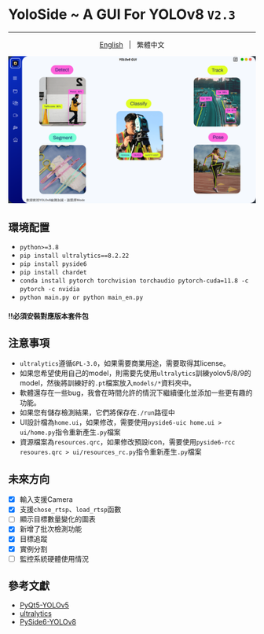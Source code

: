 # YoloSide ~ A GUI For YOLOv8 `V2.3`
---
<p align="center"> 
  <a href="https://github.com/SuPoTing/YOLOv8-GUI-PySide6/blob/main/README.md"> English</a> &nbsp; | &nbsp; 繁體中文</a>
 </p>

![](preview_ui.png)

## 環境配置
- `python>=3.8`
- `pip install ultralytics==8.2.22`
- `pip install pyside6`
- `pip install chardet`
- `conda install pytorch torchvision torchaudio pytorch-cuda=11.8 -c pytorch -c nvidia`
- `python main.py or python main_en.py`

#### !!必須安裝對應版本套件包

## 注意事項
- `ultralytics`遵循`GPL-3.0`，如果需要商業用途，需要取得其license。
- 如果您希望使用自己的model，則需要先使用`ultralytics`訓練yolov5/8/9的model，然後將訓練好的`.pt`檔案放入`models/*`資料夾中。
- 軟體還存在一些bug，我會在時間允許的情況下繼續優化並添加一些更有趣的功能。
- 如果您有儲存檢測結果，它們將保存在`./run`路徑中
- UI設計檔為`home.ui`，如果修改，需要使用`pyside6-uic home.ui > ui/home.py`指令重新產生`.py`檔案
- 資源檔案為`resources.qrc`，如果修改預設icon，需要使用`pyside6-rcc resoures.qrc > ui/resources_rc.py`指令重新產生`.py`檔案

## 未來方向
- [x] 輸入支援Camera
- [x] 支援`chose_rtsp`、`load_rtsp`函數
- [ ] 顯示目標數量變化的圖表
- [x] 新增了批次檢測功能
- [x] 目標追蹤
- [x] 實例分割
- [ ] 監控系統硬體使用情況

## 參考文獻
- [PyQt5-YOLOv5](https://github.com/Javacr/PyQt5-YOLOv5)
- [ultralytics](https://github.com/ultralytics/ultralytics)
- [PySide6-YOLOv8](https://github.com/Jai-wei/YOLOv8-PySide6-GUI/tree/main)
